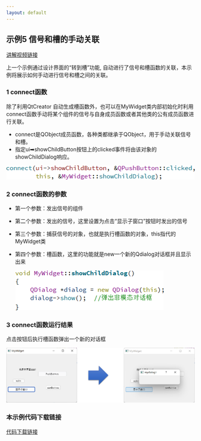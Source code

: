 ```yaml
---
layout: default
---
```



## 示例5 信号和槽的手动关联

[讲解视频链接](http://39.96.165.147/Projects/QT-video/sample_5.mp4)

上一个示例通过设计界面的“转到槽”功能,	自动进行了信号和槽函数的关联，本示例将展示如何手动进行信号和槽之间的关联。

### 1 connect函数

除了利用QtCreator 自动生成槽函数外，也可以在MyWidget类内部初始化时利用connect函数手动将某个组件的信号与自身成员函数或者其他类的公有成员函数进行关联。

- connect是QObject成员函数，各种类都继承于QObject，用于手动关联信号和槽。
- 指定ui➡showChildButton按钮上的clicked事件将由该对象的showChildDialog响应。

![connect](image/5-1.png)

### 2 connect函数的参数

- 第一个参数：发出信号的组件

- 第二个参数：发出的信号，这里设置为点击“显示子窗口”按钮时发出的信号

- 第三个参数：捕获信号的对象，也就是执行槽函数的对象，this指代的MyWidget类

- 第四个参数：槽函数，这里的功能就是new一个新的Qdialog对话框并且显示出来

  ![showdialog](image/5-2.png)

### 3 connect函数运行结果

点击按钮后执行槽函数弹出一个新的对话框

![result](image/5-3.png)

### 本示例代码下载链接

[代码下载链接](https://github.com/PKUpop/QT-page/raw/main/code/5.zip)